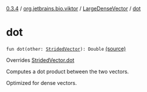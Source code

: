 [0.3.4](../../index.md) / [org.jetbrains.bio.viktor](../index.md) / [LargeDenseVector](index.md) / [dot](.)

# dot

`fun dot(other: `[`StridedVector`](../-strided-vector/index.md)`): Double` [(source)](https://github.com/JetBrains-Research/viktor/blob/0.3.4/src/main/kotlin/org/jetbrains/bio/viktor/DenseVector.kt#L74)

Overrides [StridedVector.dot](../-strided-vector/dot.md)

Computes a dot product between the two vectors.

Optimized for dense vectors.

